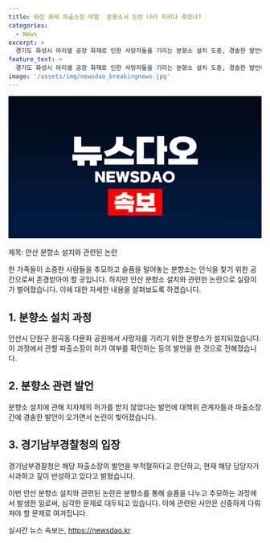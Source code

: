 ```yaml
---
title: 화성 화재 파출소장 막말  분향소서 논란 나라 지키다 죽었나?
categories:
  - News
excerpt: >
  경기도 화성시 아리셀 공장 화재로 인한 사망자들을 기리는 분향소 설치 도중, 경솔한 발언이 나온 사실이 알려져 비판이 일고 있다. 지자체 허가를 받지 않은 채 분향소를 설치한 것으로 전해지며 이에 대한 관련 파출소장의 발언이 논란을 일으키고 있다. 앞서 외국인 등 23명의 사망자가 발생한 이번 화재로 이주민들과 유가족들의 상처가 깊어지고 있다는 지적도 제기되고 있다.
feature_text: >
  경기도 화성시 아리셀 공장 화재로 인한 사망자들을 기리는 분향소 설치 도중, 경솔한 발언이 나온 사실이 알려져 비판이 일고 있다. 지자체 허가를 받지 않은 채 분향소를 설치한 것으로 전해지며 이에 대한 관련 파출소장의 발언이 논란을 일으키고 있다. 앞서 외국인 등 23명의 사망자가 발생한 이번 화재로 이주민들과 유가족들의 상처가 깊어지고 있다는 지적도 제기되고 있다.
image: '/assets/img/newsdao_breakingnews.jpg'
---
```


<p><img src="/assets/img/newsdao_breakingnews.jpg" alt="implanttips 속보" /></p>

<p>제목: 안산 분향소 설치와 관련된 논란</p>

<p>한 가족들이 소중한 사람들을 추모하고 슬픔을 털어놓는 분향소는 안식을 찾기 위한 공간으로써 존경받아야 할 곳입니다. 하지만 안산 분향소 설치와 관련한 논란으로 실랑이가 벌어졌습니다. 이에 대한 자세한 내용을 살펴보도록 하겠습니다.</p>

<h2 data-ke-size="size26">1. 분향소 설치 과정</h2>

<p>안산시 단원구 원곡동 다문화 공원에서 사망자를 기리기 위한 분향소가 설치되었습니다. 이 과정에서 관할 파출소장이 허가 여부를 확인하는 등의 발언을 한 것으로 전해졌습니다.</p>

<h2 data-ke-size="size26">2. 분향소 관련 발언</h2>

<p>분향소 설치에 관해 지자체의 허가를 받지 않았다는 발언에 대책위 관계자들과 파출소장 간에 경솔한 발언이 오가면서 논란이 빚어졌습니다.</p>

<h2 data-ke-size="size26">3. 경기남부경찰청의 입장</h2>

<p>경기남부경찰청은 해당 파출소장의 발언을 부적절하다고 판단하고, 현재 해당 담당자가 사과하고 깊이 반성하고 있다고 밝혔습니다.</p>

<p>이번 안산 분향소 설치와 관련된 논란은 분향소를 통해 슬픔을 나누고 추모하는 과정에서 발생한 일로써, 심각한 문제로 대두되고 있습니다. 이에 관련된 사안은 신중하게 다뤄져야 할 문제로 여겨집니다.</p>
실시간 뉴스 속보는, <a href="https://newsdao.kr" rel="dofollow">https://newsdao.kr</a>


